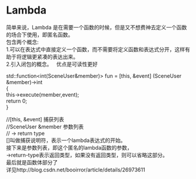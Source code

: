 # Lambda

简单来说，Lambda 是在需要一个函数的时候，但是又不想费神去定义一个函数的场合下使用，即匿名函数。  
包含两个概念:   
1.可以在表达式中直接定义一个函数，而不需要将定义函数和表达式分开，这样有助于将逻辑更紧凑的表达出来。  
2.引入闭包的概念。  
优点是可读性更好  

std::function<int(SceneUser&member)> fun = [this, &event] (SceneUser &member)->int  
{  
  this->execute(member,event);  
  return 0;  
}  

//[this, &event] 捕获列表  
//SceneUser &member 参数列表  
// -> return type  
[]叫做捕获说明符，表示一个lambda表达式的开始。  
接下来是参数列表，即这个匿名的lambda函数的参数，  
->return-type表示返回类型，如果没有返回类型，则可以省略这部分。  
最后就是函数体部分了  
详见http://blog.csdn.net/booirror/article/details/26973611  
